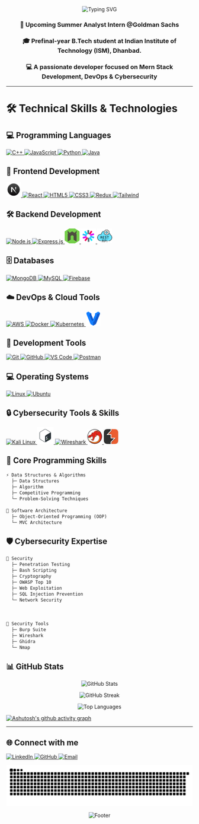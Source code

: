 
<!-- Dark theme optimized header with custom styling -->
<div align="center">
  <img src="https://readme-typing-svg.demolab.com?font=Fira+Code&weight=600&size=28&duration=4000&pause=1000&color=00E7FF&center=true&vCenter=true&random=false&width=535&lines=Hi+%F0%9F%91%8B+I'm+Adarsh+Singh+Parihar;Mern+Stack+Developer;DevOps+Enthusiast" alt="Typing SVG" />
</div>

<!-- Introduction Section -->
<h3 align="center">💼 Upcoming Summer Analyst Intern @Goldman Sachs </h3>
 <h3 align="center">🎓 Prefinal-year B.Tech student at Indian Institute of Technology (ISM), Dhanbad. </h3>
<h3 align="center">💻 A passionate developer focused on Mern Stack Development, DevOps & Cybersecurity</h3>

---

# 🛠️ Technical Skills & Technologies

## 💻 Programming Languages
<p align="left">
<a href="https://www.cplusplus.com/" target="_blank">
<img src="https://skillicons.dev/icons?i=cpp" width="40" height="40" alt="C++"/>
</a>
<a href="https://developer.mozilla.org/en-US/docs/Web/JavaScript">
<img src="https://skillicons.dev/icons?i=js" width="40" height="40" alt="JavaScript"/>
</a>
<a href="https://www.python.org">
<img src="https://skillicons.dev/icons?i=python" width="40" height="40" alt="Python"/>
</a>
<a href="https://www.java.com">
<img src="https://skillicons.dev/icons?i=java" width="40" height="40" alt="Java"/>
</a>
</p>

## 🚀 Frontend Development
<p align="left">
<a href="https://nextjs.org/">
<img src="./src/next.png" width="40" height="40" alt="React"/>
</a>
<a href="https://reactjs.org/">
<img src="https://skillicons.dev/icons?i=react" width="40" height="40" alt="React"/>
</a>
<a href="https://www.w3.org/html/">
<img src="https://skillicons.dev/icons?i=html" width="40" height="40" alt="HTML5"/>
</a>
<a href="https://www.w3schools.com/css/">
<img src="https://skillicons.dev/icons?i=css" width="40" height="40" alt="CSS3"/>
</a>
<a href="https://redux.js.org">
<img src="https://skillicons.dev/icons?i=redux" width="40" height="40" alt="Redux"/>
</a>
<a href="https://tailwindcss.com/">
<img src="https://skillicons.dev/icons?i=tailwind" width="40" height="40" alt="Tailwind"/>
</a>
</p>

## 🛠️ Backend Development
<p align="left">
<a href="https://nodejs.org">
<img src="https://skillicons.dev/icons?i=nodejs" width="40" height="40" alt="Node.js"/>
</a>
<a href="https://expressjs.com">
<img src="https://skillicons.dev/icons?i=express" width="40" height="40" alt="Express.js"/>
</a>
<a href="https://expressjs.com">
<img src="./src/nodemon.png" width="40" height="40" alt="Nodemon"/>
</a>
<a href="https://jwt.io/">
<img src="./src/jwt.png" width="40" height="40" alt="JWT"/>
</a>
<a href="https://www.geeksforgeeks.org/rest-api-introduction/">
<img src="./src/rest-api.png" width="40" height="40" alt="Rest API"/>
</a>
</p>

## 🗄️ Databases
<p align="left">
<a href="https://www.mongodb.com/">
<img src="https://skillicons.dev/icons?i=mongodb" width="40" height="40" alt="MongoDB"/>
</a>
<a href="https://www.mysql.com/">
<img src="https://skillicons.dev/icons?i=mysql" width="40" height="40" alt="MySQL"/>
</a>
<a href="https://firebase.google.com/">
<img src="https://skillicons.dev/icons?i=firebase" width="40" height="40" alt="Firebase"/>
</a>
</p>

## ☁️ DevOps & Cloud Tools
<p align="left">
<a href="https://aws.amazon.com">
<img src="https://skillicons.dev/icons?i=aws" width="40" height="40" alt="AWS"/>
</a>
<a href="https://www.docker.com/">
<img src="https://skillicons.dev/icons?i=docker" width="40" height="40" alt="Docker"/>
</a>
<a href="https://kubernetes.io">
<img src="https://skillicons.dev/icons?i=kubernetes" width="40" height="40" alt="Kubernetes"/>
</a>
<a href="https://www.vagrantup.com/">
<img src="./src/vagrant.svg" width="40" height="40" alt="Vagrant"/>
</a>
</p>

## 🔧 Development Tools
<p align="left">
<a href="https://git-scm.com/">
<img src="https://skillicons.dev/icons?i=git" width="40" height="40" alt="Git"/>
</a>
<a href="https://github.com/">
<img src="https://skillicons.dev/icons?i=github" width="40" height="40" alt="GitHub"/>
</a>
<a href="https://code.visualstudio.com/">
<img src="https://skillicons.dev/icons?i=vscode" width="40" height="40" alt="VS Code"/>
</a>
<a href="https://postman.com">
<img src="https://skillicons.dev/icons?i=postman" width="40" height="40" alt="Postman"/>
</a>
</p>

## 💻 Operating Systems
<p align="left">
<a href="https://www.linux.org/">
<img src="https://skillicons.dev/icons?i=linux" width="40" height="40" alt="Linux"/>
</a>
<a href="https://ubuntu.com/">
<img src="https://skillicons.dev/icons?i=ubuntu" width="40" height="40" alt="Ubuntu"/>
</a>
</p>

## 🔒 Cybersecurity Tools & Skills
<p align="left">
<a href="https://www.kali.org/">
<img src="https://skillicons.dev/icons?i=linux" width="40" height="40" alt="Kali Linux"/>
</a>
<a href="https://en.wikipedia.org/wiki/Bash_(Unix_shell)">
<img src="./src/full_colored_dark.svg"height="45" alt="Bash Shell"/>
</a>
<a href="https://www.wireshark.org/">
<img src="https://www.wireshark.org/assets/icons/wireshark-fin@2x.png" width="40" height="40" padding="5" alt="Wireshark" />
</a>
<a href="https://ghidra-sre.org/">
<img src="./src/Ghidra_logo.svg.png" width="40" height="40" alt="Ghidra"/>
</a>
<a href="https://portswigger.net/burp/">
<img src="./src/image.png" width="40" height="40" padding="5" alt="Burp Suite" />
</a>
</p>

## 🧠 Core Programming Skills
```text
⚡ Data Structures & Algorithms
  ├─ Data Structures
  ├─ Algorithm
  ├─ Competitive Programming
  └─ Problem-Solving Techniques

🎯 Software Architecture
  ├─ Object-Oriented Programming (OOP)
  └─ MVC Architecture

```

## 🛡️ Cybersecurity Expertise
```text
🔐 Security
  ├─ Penetration Testing
  ├─ Bash Scripting
  ├─ Cryptography
  ├─ OWASP Top 10
  ├─ Web Exploitation
  ├─ SQL Injection Prevention
  └─ Network Security



🔧 Security Tools
  ├─ Burp Suite
  ├─ Wireshark
  ├─ Ghidra
  └─ Nmap
```

## 📊 GitHub Stats

<!-- GitHub Stats Cards with Dark Theme -->
<p align="center">
<img src="https://github-readme-stats.vercel.app/api?username=adarsh40parihar&show_icons=true&theme=radical&bg_color=0D1117&hide_border=true" alt="GitHub Stats" />
</p>

<p align="center">
<img src="https://github-readme-streak-stats.herokuapp.com/?user=adarsh40parihar&theme=radical&background=0D1117&hide_border=true" alt="GitHub Streak" />
</p>

<p align="center">
<img src="https://github-readme-stats.vercel.app/api/top-langs/?username=adarsh40parihar&layout=compact&theme=radical&bg_color=0D1117&hide_border=true" alt="Top Languages" />
</p>

<!-- GitHub Activity Graph -->
[![Ashutosh's github activity graph](https://github-readme-activity-graph.vercel.app/graph?username=adarsh40parihar&theme=react-dark&hide_border=true)](https://github.com/ashutosh00710/github-readme-activity-graph)


---


## 🌐 Connect with me
<p align="left">
<a href="https://www.linkedin.com/in/adarsh40parihar/" target="_blank">
<img src="https://skillicons.dev/icons?i=linkedin" alt="LinkedIn" height="40" width="40"/>
</a>
<a href="https://github.com/adarsh40parihar" target="_blank">
<img src="https://skillicons.dev/icons?i=github" alt="GitHub" height="40" width="40"/>
</a>
<a href="mailto:adarshparihar2540@gmail.com">
<img src="https://skillicons.dev/icons?i=gmail" alt="Email" height="40" width="40"/>
</a>
</p>
<!-- Snake -->

![snake gif](https://github.com/adarsh40parihar/adarsh40parihar/blob/output/github-snake-dark.svg)


<!-- Footer -->
<p align="center">
<img src="https://readme-typing-svg.demolab.com?font=Fira+Code&size=18&duration=2000&pause=1000&color=00E7FF&center=true&vCenter=true&random=false&width=435&lines=Thanks+for+visiting!;Let's+connect+and+create+together!" alt="Footer" />
</p>



